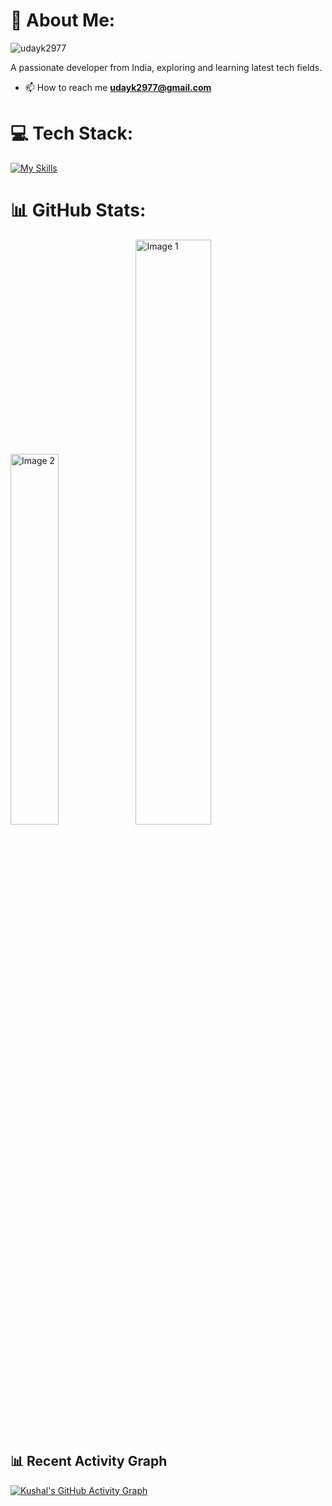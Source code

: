 
# 💫 About Me:
<p align="left"> <img src="https://komarev.com/ghpvc/?username=udayk2977&label=Profile%20views&color=0e75b6&style=flat" alt="udayk2977" /> </p>

A passionate developer from India, exploring and learning latest tech fields.

- 📫 How to reach me **udayk2977@gmail.com**


# 💻 Tech Stack:
[![My Skills](https://skillicons.dev/icons?i=cpp,c,python,git,html,css,figma,django,mysql,github)](https://github.com/udayk2977)

# 📊 GitHub Stats:
<span><img style="width: 39%;" src="https://github-readme-stats.vercel.app/api/top-langs/?username=udayk2977&theme=nightowl&hide_border=false&include_all_commits=false&count_private=false&layout=compact" alt="Image 2"></span>
<span><img style="width: 49%;" src="https://github-readme-stats.vercel.app/api?username=udayk2977&theme=nightowl&hide_border=false&include_all_commits=false&count_private=false" alt="Image 1"></span>


## 📊 Recent Activity Graph
[![Kushal's GitHub Activity Graph](https://github-readme-activity-graph.vercel.app/graph?username=udayk2977&bg_color=000000&color=ababab&line=7e00e6&point=d1d1d1&area=true&hide_border=true)](https://github.com/udayk2977)

